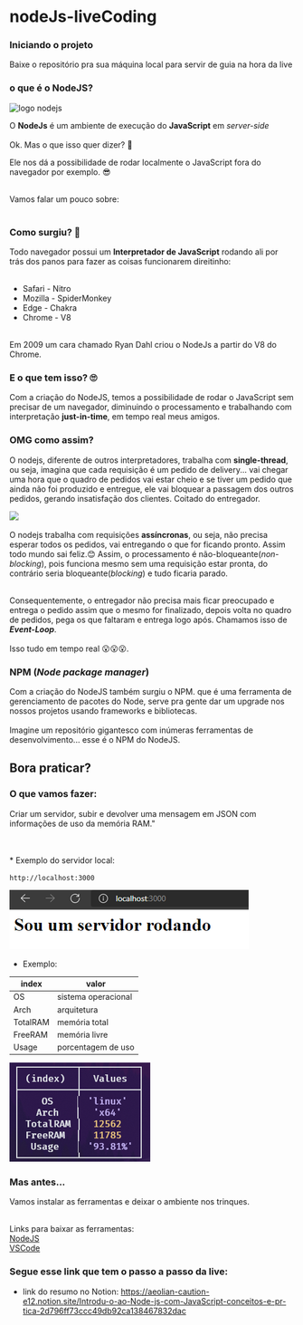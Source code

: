 # nodeJs-liveCoding


### Iniciando o projeto

<p>Baixe o repositório pra sua máquina local para servir de guia na hora da live</p>


### o que é o NodeJS?

<img src="https://cdn.pixabay.com/photo/2015/04/23/17/41/node-js-736399_1280.png" width="300px" alt="logo nodejs"/>

O **NodeJs** é um ambiente de execução do **JavaScript** em _server-side_
</br></br>
Ok. Mas o que isso quer dizer? 🤔

Ele nos dá a possibilidade de rodar localmente o JavaScript fora do navegador por exemplo. 😎
</br></br>

Vamos falar um pouco sobre:
</br></br>

### Como surgiu? 📒

Todo navegador possui um **Interpretador de JavaScript** rodando ali por trás dos panos para fazer as coisas funcionarem direitinho:</br></br>
* Safari - Nitro
* Mozilla - SpiderMonkey
* Edge - Chakra
* Chrome - V8
</br></br>

Em 2009 um cara chamado Ryan Dahl criou o NodeJs a partir do V8 do Chrome.

### E o que tem isso? 🙄

Com a criação do NodeJS, temos a possibilidade de rodar o JavaScript sem precisar de um navegador, diminuindo o processamento e trabalhando com interpretação __just-in-time__, em tempo real meus amigos.

### OMG como assim?

O nodejs, diferente de outros interpretadores, trabalha com __single-thread__, ou seja, imagina que cada requisição é um pedido de delivery... vai chegar uma hora que o quadro de pedidos vai estar cheio e se tiver um pedido que ainda não foi produzido e entregue, ele vai bloquear a passagem dos outros pedidos, gerando insatisfação dos clientes.
Coitado do entregador.

<img width='50px' src='https://i.pinimg.com/280x280_RS/59/36/19/593619745992a4f2c3ad22601542f138.jpg' />

O nodejs trabalha com requisições **assíncronas**, ou seja, não precisa esperar todos os pedidos, vai entregando o que for ficando pronto. Assim todo mundo sai feliz.😊
Assim, o processamento é não-bloqueante(_non-blocking_), pois funciona mesmo sem uma requisição estar pronta, do contrário seria bloqueante(_blocking_) e tudo ficaria parado.</br></br>

Consequentemente, o entregador não precisa mais ficar preocupado e entrega o pedido assim que o mesmo for finalizado, depois volta no quadro de pedidos, pega os que faltaram e entrega logo após. Chamamos isso de **_Event-Loop_**.</br></br>
Isso tudo em tempo real 😮😮😮.

### NPM (_Node package manager_)

Com a criação do NodeJS também surgiu o NPM. que é uma ferramenta de gerenciamento de pacotes do Node, serve pra gente dar um upgrade nos nossos projetos usando frameworks e bibliotecas.</br></br>
Imagine um repositório gigantesco com inúmeras ferramentas de desenvolvimento... esse é o NPM do NodeJS.

## Bora praticar?

### O que vamos fazer:

<p>Criar um servidor, subir e devolver uma mensagem em JSON com informações de uso da memória RAM."</p></br></br>
* Exemplo do servidor local:

```
http://localhost:3000
```
<img src='https://github.com/DianaMartine/nodeJs-liveCoding-DIO/blob/main/Nodejs/assets/server.png?raw=true' alt='server' />

* Exemplo:

index   | valor
--------- | ------
OS | sistema operacional
Arch | arquitetura
TotalRAM | memória total
FreeRAM | memória livre
Usage | porcentagem de uso

<img src='https://github.com/DianaMartine/nodeJs-liveCoding-DIO/blob/main/Nodejs/assets/pcRamUsage.png?raw=true' alt='pcRamUsage' />

### Mas antes...

Vamos instalar as ferramentas e deixar o ambiente nos trinques.</br></br>

Links para baixar as ferramentas:</br>
[NodeJS](https://nodejs.org/en/)</br>
[VSCode](https://code.visualstudio.com/)

### Segue esse link que tem o passo a passo da live:

* link do resumo no Notion:
<a>https://aeolian-caution-e12.notion.site/Introdu-o-ao-Node-js-com-JavaScript-conceitos-e-pr-tica-2d796ff73ccc49db92ca138467832dac</a>
